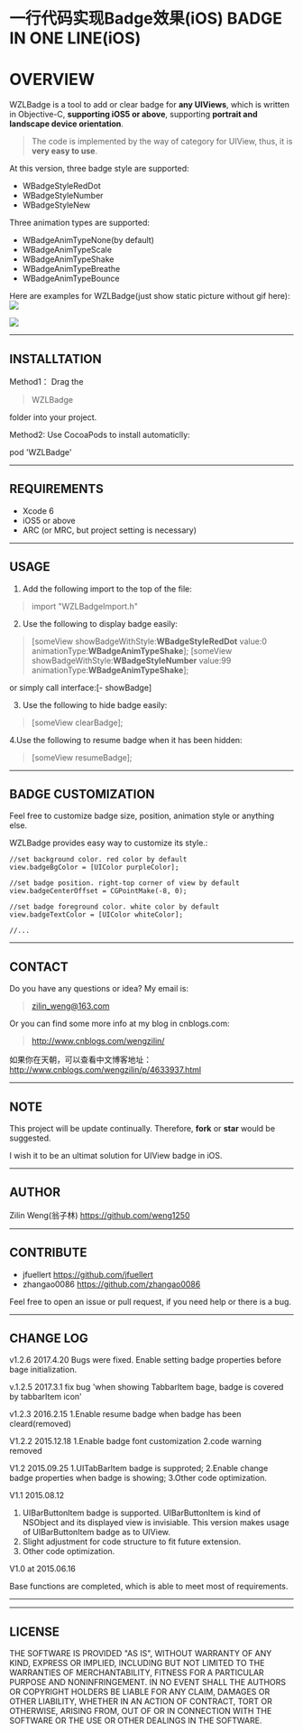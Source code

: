 一行代码实现Badge效果(iOS)
BADGE IN ONE LINE(iOS)
===================
OVERVIEW
===================
WZLBadge is a tool to add or clear badge for **any UIViews**, which is written in Objective-C, **supporting iOS5 or above**, supporting **portrait and landscape device orientation**.

> The code is implemented by the way of category for UIView, thus, 
it is **very easy to use**.

At this version, three badge style are supported:

 - WBadgeStyleRedDot
 - WBadgeStyleNumber
 - WBadgeStyleNew

Three animation types are supported:

 - WBadgeAnimTypeNone(by default)
 - WBadgeAnimTypeScale
 - WBadgeAnimTypeShake
 - WBadgeAnimTypeBreathe
 - WBadgeAnimTypeBounce
 

Here are examples for WZLBadge(just show static picture without gif here):
![](https://ww2.sinaimg.cn/large/006tKfTcgy1fevi5smct4j30yi1pcn52.jpg)


![](https://ww3.sinaimg.cn/large/006tKfTcgy1fevi5x1h2cj31kw0w0tdc.jpg)


----------


INSTALLTATION
-------------
Method1：
Drag the 
> WZLBadge

 folder into your project.

Method2:
Use CocoaPods to install automaticlly:

pod 'WZLBadge'

----------

REQUIREMENTS
-------------------

 - Xcode 6
 - iOS5 or above
 - ARC (or MRC, but project setting is necessary)

----------


USAGE
-------------

 1. Add the following import to the top of the file:
> import "WZLBadgeImport.h"

 2. Use the following to display badge easily:

> [someView showBadgeWithStyle:**WBadgeStyleRedDot** value:0 animationType:**WBadgeAnimTypeShake**];
> [someView showBadgeWithStyle:**WBadgeStyleNumber** value:99 animationType:**WBadgeAnimTypeShake**];

or simply call interface:[- showBadge]
 
3. Use the following to hide badge easily:
 

> [someView clearBadge];

4.Use the following to resume badge when it has been hidden:

> [someView resumeBadge];

----------


BADGE CUSTOMIZATION
--------------------
Feel free to customize badge size, position, animation style or anything else.

WZLBadge provides easy way to customize its style.:

    //set background color. red color by default
    view.badgeBgColor = [UIColor purpleColor];
    
    //set badge position. right-top corner of view by default
    view.badgeCenterOffset = CGPointMake(-8, 0);

	//set badge foreground color. white color by default
	view.badgeTextColor = [UIColor whiteColor];

	//...

----------
CONTACT
--------------------
Do you have any questions or idea? My email is: 

> zilin_weng@163.com

 Or you can find some more info at my blog in cnblogs.com:
 
> http://www.cnblogs.com/wengzilin/

如果你在天朝，可以查看中文博客地址：
http://www.cnblogs.com/wengzilin/p/4633937.html

----------
NOTE
--------------------
This project will be update continually. Therefore, **fork** or **star** would be suggested.

I wish it to be an ultimat solution for UIView badge in iOS.

----------
AUTHOR
--------------------
Zilin Weng(翁子林) https://github.com/weng1250


----------
CONTRIBUTE
--------------------
 - jfuellert https://github.com/jfuellert
 - zhangao0086 https://github.com/zhangao0086

Feel free to open an issue or pull request, if you need help or there is a bug.

----------
CHANGE LOG
--------------------
v1.2.6 2017.4.20
 Bugs were fixed.
 Enable setting badge properties before bage initialization.

v.1.2.5 2017.3.1
 fix bug 'when showing TabbarItem bage, badge is covered by tabbarItem icon'

v1.2.3 2016.2.15
 1.Enable resume badge when badge has been cleard(removed)

V1.2.2  2015.12.18
 1.Enable badge font customization
 2.code warning removed

V1.2  2015.09.25
 1.UITabBarItem badge is supproted;
 2.Enable change badge properties when badge is showing;
 3.Other code optimization.

V1.1  2015.08.12

 1. UIBarButtonItem badge is supported. UIBarButtonItem is kind of NSObject and its displayed view is invisiable. This version makes usage of UIBarButtonItem badge as to UIView.
 2. Slight adjustment for code structure to fit future extension.
 3. Other code optimization.



V1.0  at 2015.06.16

Base functions are completed, which is able to meet most of requirements.

----------
----------
LICENSE
--------------------
THE SOFTWARE IS PROVIDED "AS IS", WITHOUT WARRANTY OF ANY KIND, EXPRESS OR IMPLIED, INCLUDING BUT NOT LIMITED TO THE WARRANTIES OF MERCHANTABILITY, FITNESS FOR A PARTICULAR PURPOSE AND NONINFRINGEMENT. IN NO EVENT SHALL THE AUTHORS OR COPYRIGHT HOLDERS BE LIABLE FOR ANY CLAIM, DAMAGES OR OTHER LIABILITY, WHETHER IN AN ACTION OF CONTRACT, TORT OR OTHERWISE, ARISING FROM, OUT OF OR IN CONNECTION WITH THE SOFTWARE OR THE USE OR OTHER DEALINGS IN THE SOFTWARE.
